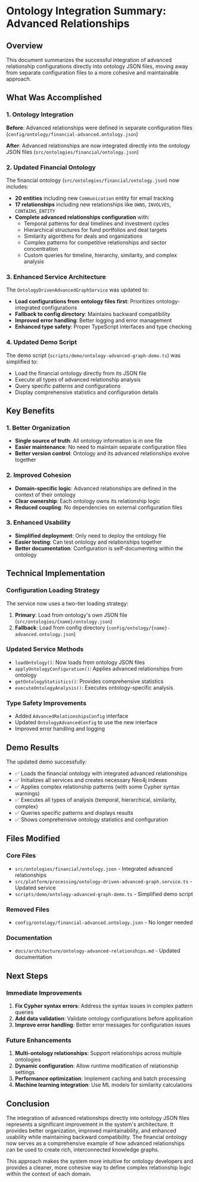 # Ontology Integration Summary: Advanced Relationships

## Overview

This document summarizes the successful integration of advanced relationship configurations directly into ontology JSON files, moving away from separate configuration files to a more cohesive and maintainable approach.

## What Was Accomplished

### 1. Ontology Integration

**Before**: Advanced relationships were defined in separate configuration files (`config/ontology/financial-advanced.ontology.json`)

**After**: Advanced relationships are now integrated directly into the ontology JSON files (`src/ontologies/financial/ontology.json`)

### 2. Updated Financial Ontology

The financial ontology (`src/ontologies/financial/ontology.json`) now includes:

- **20 entities** including new `Communication` entity for email tracking
- **17 relationships** including new relationships like `OWNS`, `INVOLVES`, `CONTAINS_ENTITY`
- **Complete advanced relationships configuration** with:
  - Temporal patterns for deal timelines and investment cycles
  - Hierarchical structures for fund portfolios and deal targets
  - Similarity algorithms for deals and organizations
  - Complex patterns for competitive relationships and sector concentration
  - Custom queries for timeline, hierarchy, similarity, and complex analysis

### 3. Enhanced Service Architecture

The `OntologyDrivenAdvancedGraphService` was updated to:

- **Load configurations from ontology files first**: Prioritizes ontology-integrated configurations
- **Fallback to config directory**: Maintains backward compatibility
- **Improved error handling**: Better logging and error management
- **Enhanced type safety**: Proper TypeScript interfaces and type checking

### 4. Updated Demo Script

The demo script (`scripts/demo/ontology-advanced-graph-demo.ts`) was simplified to:

- Load the financial ontology directly from its JSON file
- Execute all types of advanced relationship analysis
- Query specific patterns and configurations
- Display comprehensive statistics and configuration details

## Key Benefits

### 1. Better Organization

- **Single source of truth**: All ontology information is in one file
- **Easier maintenance**: No need to maintain separate configuration files
- **Better version control**: Ontology and its advanced relationships evolve together

### 2. Improved Cohesion

- **Domain-specific logic**: Advanced relationships are defined in the context of their ontology
- **Clear ownership**: Each ontology owns its relationship logic
- **Reduced coupling**: No dependencies on external configuration files

### 3. Enhanced Usability

- **Simplified deployment**: Only need to deploy the ontology file
- **Easier testing**: Can test ontology and relationships together
- **Better documentation**: Configuration is self-documenting within the ontology

## Technical Implementation

### Configuration Loading Strategy

The service now uses a two-tier loading strategy:

1. **Primary**: Load from ontology's own JSON file (`src/ontologies/{name}/ontology.json`)
2. **Fallback**: Load from config directory (`config/ontology/{name}-advanced.ontology.json`)

### Updated Service Methods

- `loadOntology()`: Now loads from ontology JSON files
- `applyOntologyConfiguration()`: Applies advanced relationships from ontology
- `getOntologyStatistics()`: Provides comprehensive statistics
- `executeOntologyAnalysis()`: Executes ontology-specific analysis

### Type Safety Improvements

- Added `AdvancedRelationshipsConfig` interface
- Updated `OntologyAdvancedConfig` to use the new interface
- Improved error handling and logging

## Demo Results

The updated demo successfully:

- ✅ Loads the financial ontology with integrated advanced relationships
- ✅ Initializes all services and creates necessary Neo4j indexes
- ✅ Applies complex relationship patterns (with some Cypher syntax warnings)
- ✅ Executes all types of analysis (temporal, hierarchical, similarity, complex)
- ✅ Queries specific patterns and displays results
- ✅ Shows comprehensive ontology statistics and configuration

## Files Modified

### Core Files
- `src/ontologies/financial/ontology.json` - Integrated advanced relationships
- `src/platform/processing/ontology-driven-advanced-graph.service.ts` - Updated service
- `scripts/demo/ontology-advanced-graph-demo.ts` - Simplified demo script

### Removed Files
- `config/ontology/financial-advanced.ontology.json` - No longer needed

### Documentation
- `docs/architecture/ontology-advanced-relationships.md` - Updated documentation

## Next Steps

### Immediate Improvements
1. **Fix Cypher syntax errors**: Address the syntax issues in complex pattern queries
2. **Add data validation**: Validate ontology configurations before application
3. **Improve error handling**: Better error messages for configuration issues

### Future Enhancements
1. **Multi-ontology relationships**: Support relationships across multiple ontologies
2. **Dynamic configuration**: Allow runtime modification of relationship settings
3. **Performance optimization**: Implement caching and batch processing
4. **Machine learning integration**: Use ML models for similarity calculations

## Conclusion

The integration of advanced relationships directly into ontology JSON files represents a significant improvement in the system's architecture. It provides better organization, improved maintainability, and enhanced usability while maintaining backward compatibility. The financial ontology now serves as a comprehensive example of how advanced relationships can be used to create rich, interconnected knowledge graphs.

This approach makes the system more intuitive for ontology developers and provides a cleaner, more cohesive way to define complex relationship logic within the context of each domain. 